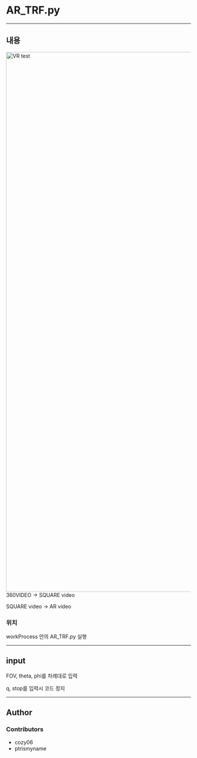 # AR_TRF.py

---
## 내용 
<img width="1470" alt="VR test" src="https://github.com/cozy06/ARvideo/assets/86182746/46fbd2bd-47dc-4f07-8ed5-a240000c7f95">
360VIDEO -> SQUARE video

SQUARE video -> AR video

### 위치
workProcess 안의 AR_TRF.py 실행

---
## input
FOV, theta, phi를 차례대로 입력

q, stop를 입력시 코드 정지

---
## Author
### Contributors

- cozy06
- ptrismyname